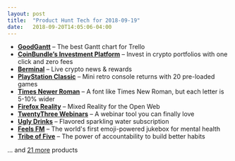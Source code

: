 ```yaml
---
layout: post
title:  "Product Hunt Tech for 2018-09-19"
date:   2018-09-20T14:05:06-04:00
---
```


* **[GoodGantt](https://www.producthunt.com/posts/goodgantt?utm_campaign=producthunt-api&utm_medium=api&utm_source=Application%3A+Daily+Digest+RSS+%28ID%3A+3202%29)** – The best Gantt chart for Trello
* **[CoinBundle’s Investment Platform](https://www.producthunt.com/posts/coinbundle-s-investment-platform?utm_campaign=producthunt-api&utm_medium=api&utm_source=Application%3A+Daily+Digest+RSS+%28ID%3A+3202%29)** – Invest in crypto portfolios with one click and zero fees
* **[Berminal](https://www.producthunt.com/posts/berminal?utm_campaign=producthunt-api&utm_medium=api&utm_source=Application%3A+Daily+Digest+RSS+%28ID%3A+3202%29)** – Live crypto news & rewards
* **[PlayStation Classic](https://www.producthunt.com/posts/playstation-classic?utm_campaign=producthunt-api&utm_medium=api&utm_source=Application%3A+Daily+Digest+RSS+%28ID%3A+3202%29)** – Mini retro console returns with 20 pre-loaded games
* **[Times Newer Roman](https://www.producthunt.com/posts/times-newer-roman?utm_campaign=producthunt-api&utm_medium=api&utm_source=Application%3A+Daily+Digest+RSS+%28ID%3A+3202%29)** – A font like Times New Roman, but each letter is 5-10% wider
* **[Firefox Reality](https://www.producthunt.com/posts/firefox-reality?utm_campaign=producthunt-api&utm_medium=api&utm_source=Application%3A+Daily+Digest+RSS+%28ID%3A+3202%29)** – Mixed Reality for the Open Web
* **[TwentyThree Webinars](https://www.producthunt.com/posts/twentythree-webinars?utm_campaign=producthunt-api&utm_medium=api&utm_source=Application%3A+Daily+Digest+RSS+%28ID%3A+3202%29)** – A webinar tool you can finally love
* **[Ugly Drinks](https://www.producthunt.com/posts/ugly-drinks?utm_campaign=producthunt-api&utm_medium=api&utm_source=Application%3A+Daily+Digest+RSS+%28ID%3A+3202%29)** – Flavored sparkling water subscription
* **[Feels FM](https://www.producthunt.com/posts/feels-fm?utm_campaign=producthunt-api&utm_medium=api&utm_source=Application%3A+Daily+Digest+RSS+%28ID%3A+3202%29)** – The world's first emoji-powered jukebox for mental health
* **[Tribe of Five](https://www.producthunt.com/posts/tribe-of-five?utm_campaign=producthunt-api&utm_medium=api&utm_source=Application%3A+Daily+Digest+RSS+%28ID%3A+3202%29)** – The power of accountability to build better habits

… and [21 more](https://www.producthunt.com/tech) products